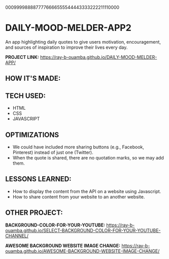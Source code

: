 0009999888877776666555544443333222211110000
# DAILY-MOOD-MELDER-APP2
An app highlighting daily quotes to give users motivation, encouragement, and sources of inspiration to improve their lives every day.

**PROJECT LINK:** https://ray-b-ouamba.github.io/DAILY-MOOD-MELDER-APP/

## HOW IT'S MADE:
## TECH USED:
* HTML
* CSS
* JAVASCRIPT

## OPTIMIZATIONS
* We could have included more sharing buttons (e.g., Facebook, Pinterest) instead of just one (Twitter).
* When the quote is shared, there are no quotation marks, so we may add them.

## LESSONS LEARNED:
* How to display the content from the API on a website using Javascript.
* How to share content from your website to an another website.

## OTHER PROJECT:
**BACKGROUND-COLOR-FOR-YOUR-YOUTUBE:**
https://ray-b-ouamba.github.io/SELECT-BACKGROUND-COLOR-FOR-YOUR-YOUTUBE-CHANNEL/

**AWESOME BACKGROUND WEBSITE IMAGE CHANGE:**
https://ray-b-ouamba.github.io/AWESOME-BACKGROUND-WEBSITE-IMAGE-CHANGE/
